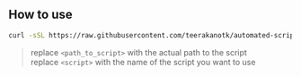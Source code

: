 ## How to use

```bash
curl -sSL https://raw.githubusercontent.com/teerakanotk/automated-scripts/main/<path_to_script>/<script>.sh
```

> replace `<path_to_script>` with the actual path to the script<br/>
> replace `<script>` with the name of the script you want to use
